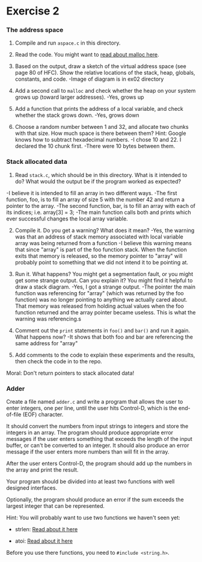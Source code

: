
# Exercise 2

### The address space

1. Compile and run `aspace.c` in this directory.

2. Read the code.  You might want to [read about malloc here](https://www.tutorialspoint.com/c_standard_library/c_function_malloc.htm).

3. Based on the output, draw a sketch of the virtual address space (see page 80 of HFC).  Show the relative locations of the stack, heap, globals, constants, and code.
  -Image of diagram is in ex02 directory

4. Add a second call to `malloc` and check whether the heap on your system grows up (toward larger addresses).
  -Yes, grows up

5. Add a function that prints the address of a local variable, and check whether the stack grows down.
  -Yes, grows down

6. Choose a random number between 1 and 32, and allocate two chunks with that size.
How much space is there between them?  Hint: Google knows how to subtract hexadecimal numbers.
  -I chose 10 and 22. I declared the 10 chunk first.
  -There were 10 bytes between them.


### Stack allocated data

1.  Read `stack.c`, which should be in this directory.  What is it
intended to do?  What would the output be if the program worked as
expected?

  -I believe it is intended to fill an array in two different ways.
  -The first function, foo, is to fill an array of size 5 with the number 42
    and return a pointer to the array.
  -The second function, bar, is to fill an array with each of its indices;
    i.e. array[3] = 3;
  -The main function calls both and prints which ever successful changes the
    local array variable.

2.  Compile it.  Do you get a warning?  What does it mean?
  -Yes, the warning was that an address of stack memory associated with local
    variable array was being returned from a function
  -I believe this warning means that since "array" is part of the foo function
    stack. When the function exits that memory is released, so the memory pointer
    to "array" will probably point to something that we did not intend it to be
    pointing at.

3.  Run it.  What happens?  You might get a segmentation fault, or you might get
some strange output.  Can you explain it?  You might find it
helpful to draw a stack diagram.
  -Yes, I got a strange output.
  -The pointer the main function was referencing for "array" (which was returned
    by the foo function) was no longer pointing to anything we actually cared
    about. That memory was released from holding actual values when the foo
    function returned and the array pointer became useless. This is what the
    warning was referencing.s

4.  Comment out the `print` statements in `foo()` and `bar()` and run
it again.  What happens now?
  -It shows that both foo and bar are referencing the same address for "array"

5.  Add comments to the code to explain these experiments and the results,
then check the code in to the repo.

Moral: Don't return pointers to stack allocated data!


### Adder

Create a file named `adder.c` and write a program that allows the user to enter integers, one per line, until the user hits Control-D, which is the end-of-file (EOF) character.

It should convert the numbers from input strings to integers and store the integers in an array.  The program should produce appropriate error messages if the user enters something that exceeds the length of the input buffer, or can't be converted to an integer.  It should also produce an error message if the user enters more numbers than will fit in the array.

After the user enters Control-D, the program should add up the numbers in the array and print the result.

Your program should be divided into at least two functions with well designed interfaces.

Optionally, the program should produce an error if the sum exceeds the largest integer that can be represented.

Hint: You will probably want to use two functions we haven't seen yet:

* strlen: [Read about it here](https://www.tutorialspoint.com/c_standard_library/c_function_strlen.htm)

* atoi: [Read about it here](https://www.tutorialspoint.com/c_standard_library/c_function_atoi.htm)

Before you use there functions, you need to `#include <string.h>`.
